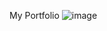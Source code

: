 My Portfolio
![image](https://user-images.githubusercontent.com/66073276/202817395-1dbaeb30-b672-46b3-aae7-fd614e649fdc.png)
